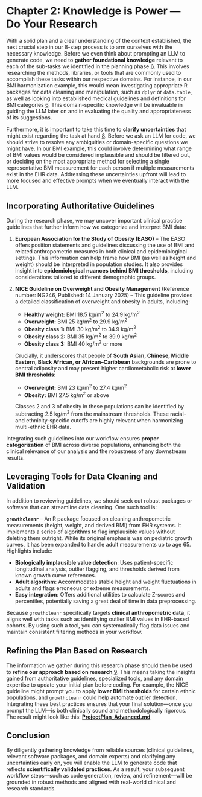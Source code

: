 # Chapter 2: Knowledge is Power — Do Your Research

With a solid plan and a clear understanding of the context established, the next crucial step in our 8-step process is to arm ourselves with the necessary knowledge. Before we even think about prompting an LLM to generate code, we need to **gather foundational knowledge** relevant to each of the sub-tasks we identified in the planning phase [6](../docs/References.md#ref6). This involves researching the methods, libraries, or tools that are commonly used to accomplish these tasks within our respective domains. For instance, in our BMI harmonization example, this would mean investigating appropriate R packages for data cleaning and manipulation, such as `dplyr` or `data.table`, as well as looking into established medical guidelines and definitions for BMI categories [6](../docs/References.md#ref6). This domain-specific knowledge will be invaluable in guiding the LLM later on and in evaluating the quality and appropriateness of its suggestions.

Furthermore, it is important to take this time to **clarify uncertainties** that might exist regarding the task at hand [8](../docs/References.md#ref8). Before we ask an LLM for code, we should strive to resolve any ambiguities or domain-specific questions we might have. In our BMI example, this could involve determining what range of BMI values would be considered implausible and should be filtered out, or deciding on the most appropriate method for selecting a single representative BMI measurement for each person if multiple measurements exist in the EHR data. Addressing these uncertainties upfront will lead to more focused and effective prompts when we eventually interact with the LLM.

## Incorporating Authoritative Guidelines

During the research phase, we may uncover important clinical practice guidelines that further inform how we categorize and interpret BMI data:

1. **European Association for the Study of Obesity (EASO)** – The EASO offers position statements and guidelines discussing the use of BMI and related anthropometric measures in both clinical and epidemiological settings. This information can help frame how BMI (as well as height and weight) should be interpreted in population studies. It also provides insight into **epidemiological nuances behind BMI thresholds**, including considerations tailored to different demographic groups.

2. **NICE Guideline on Overweight and Obesity Management** (Reference number: NG246, Published: 14 January 2025) – This guideline provides a detailed classification of overweight and obesity in adults, including:
   - **Healthy weight:** BMI 18.5 kg/m<sup>2</sup> to 24.9 kg/m<sup>2</sup>  
   - **Overweight:** BMI 25 kg/m<sup>2</sup> to 29.9 kg/m<sup>2</sup>  
   - **Obesity class 1:** BMI 30 kg/m<sup>2</sup> to 34.9 kg/m<sup>2</sup>  
   - **Obesity class 2:** BMI 35 kg/m<sup>2</sup> to 39.9 kg/m<sup>2</sup>  
   - **Obesity class 3:** BMI 40 kg/m<sup>2</sup> or more  

   Crucially, it underscores that people of **South Asian, Chinese, Middle Eastern, Black African, or African–Caribbean** backgrounds are prone to central adiposity and may present higher cardiometabolic risk at **lower BMI thresholds**:
   - **Overweight:** BMI 23 kg/m<sup>2</sup> to 27.4 kg/m<sup>2</sup>  
   - **Obesity:** BMI 27.5 kg/m<sup>2</sup> or above  

   Classes 2 and 3 of obesity in these populations can be identified by subtracting 2.5 kg/m<sup>2</sup> from the mainstream thresholds. These racial- and ethnicity-specific cutoffs are highly relevant when harmonizing multi-ethnic EHR data.  

Integrating such guidelines into our workflow ensures **proper categorization** of BMI across diverse populations, enhancing both the clinical relevance of our analysis and the robustness of any downstream results.

## Leveraging Tools for Data Cleaning and Validation

In addition to reviewing guidelines, we should seek out robust packages or software that can streamline data cleaning. One such tool is:

**`growthcleanr`** – An R package focused on cleaning anthropometric measurements (height, weight, and derived BMI) from EHR systems. It implements a series of algorithms to flag implausible values without deleting them outright. While its original emphasis was on pediatric growth curves, it has been expanded to handle adult measurements up to age 65. Highlights include:

- **Biologically implausible value detection**: Uses patient-specific longitudinal analysis, outlier flagging, and thresholds derived from known growth curve references.  
- **Adult algorithm**: Accommodates stable height and weight fluctuations in adults and flags erroneous or extreme measurements.  
- **Easy integration**: Offers additional utilities to calculate Z-scores and percentiles, potentially saving a great deal of time in data preprocessing.  

Because `growthcleanr` specifically targets **clinical anthropometric data**, it aligns well with tasks such as identifying outlier BMI values in EHR-based cohorts. By using such a tool, you can systematically flag data issues and maintain consistent filtering methods in your workflow.

## Refining the Plan Based on Research

The information we gather during this research phase should then be used to **refine our approach based on research** [9](../docs/References.md#ref9). This means taking the insights gained from authoritative guidelines, specialized tools, and any domain expertise to update your initial plan before coding. For example, the NICE guideline might prompt you to apply **lower BMI thresholds** for certain ethnic populations, and `growthcleanr` could help automate outlier detection. Integrating these best practices ensures that your final solution—once you prompt the LLM—is both clinically sound and methodologically rigorous. The result might look like this: **[ProjectPlan_Advanced.md](../docs/templates/ProjectPlan_Advanced.md)**

## Conclusion

By diligently gathering knowledge from reliable sources (clinical guidelines, relevant software packages, and domain experts) and clarifying any uncertainties early on, you will enable the LLM to generate code that reflects **scientifically validated practices**. As a result, your subsequent workflow steps—such as code generation, review, and refinement—will be grounded in robust methods and aligned with real-world clinical and research standards.
